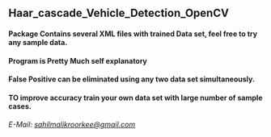 ## Haar_cascade_Vehicle_Detection_OpenCV
#### Package Contains several XML files with trained Data set, feel free to try any sample data.
#### Program is Pretty Much self explanatory
#### False Positive can be eliminated using any two data set simultaneously.
#### TO improve accuracy train your own data set with large number of sample cases.
###### E-Mail: sahilmalikroorkee@gmail.com
